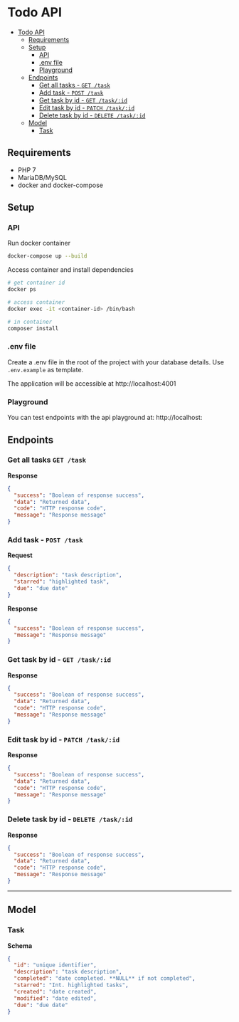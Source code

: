 # Todo API

- [Todo API](#todo-api)
  - [Requirements](#requirements)
  - [Setup](#setup)
    - [API](#api)
    - [.env file](#env-file)
    - [Playground](#playground)
  - [Endpoints](#endpoints)
    - [Get all tasks - `GET /task`](#get-all-tasks---get-task)
    - [Add task - `POST /task`](#add-task---post-task)
    - [Get task by id - `GET /task/:id`](#get-task-by-id---get-taskid)
    - [Edit task by id - `PATCH /task/:id`](#edit-task-by-id---patch-taskid)
    - [Delete task by id - `DELETE /task/:id`](#delete-task-by-id---delete-taskid)
  - [Model](#model)
    - [Task](#task)

## Requirements
* PHP 7
* MariaDB/MySQL
* docker and docker-compose

## Setup

### API
Run docker container
```sh
docker-compose up --build
```

Access container and install dependencies
```sh
# get container id
docker ps

# access container
docker exec -it <container-id> /bin/bash

# in container
composer install
```

### .env file
Create a .env file in the root of the project with your database details. Use `.env.example` as template.

The application will be accessible at http://localhost:4001

### Playground

You can test endpoints with the api playground at: http://localhost:

## Endpoints

### Get all tasks `GET /task`
**Response**
```json
{
  "success": "Boolean of response success",
  "data": "Returned data",
  "code": "HTTP response code",
  "message": "Response message"
}
```

### Add task - `POST /task`

**Request**
```json
{
  "description": "task description",
  "starred": "highlighted task",
  "due": "due date"
}
```

**Response**
```json
{
  "success": "Boolean of response success",
  "message": "Response message"
}
```

### Get task by id - `GET /task/:id`

**Response**
```json
{
  "success": "Boolean of response success",
  "data": "Returned data",
  "code": "HTTP response code",
  "message": "Response message"
}
```

### Edit task by id - `PATCH /task/:id`

**Response**
```json
{
  "success": "Boolean of response success",
  "data": "Returned data",
  "code": "HTTP response code",
  "message": "Response message"
}
```

### Delete task by id - `DELETE /task/:id`

**Response**
```json
{
  "success": "Boolean of response success",
  "data": "Returned data",
  "code": "HTTP response code",
  "message": "Response message"
}
```

---

## Model

### Task
**Schema**
```json
{
  "id": "unique identifier",
  "description": "task description",
  "completed": "date completed. **NULL** if not completed",
  "starred": "Int. highlighted tasks",
  "created": "date created",
  "modified": "date edited",
  "due": "due date"
}
  ```
